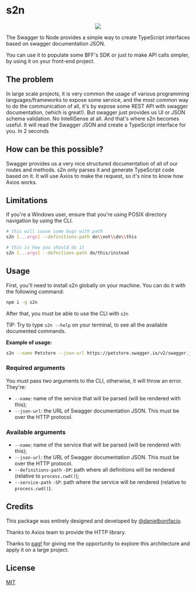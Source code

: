 # s2n

<center>
  <img src="https://i.imgur.com/wCnXu7c.gif">
</center>

The Swagger to Node provides a simple way to create TypeScript interfaces based on swagger documentation JSON.

You can use it to populate some BFF's SDK or just to make API calls simpler, by using it on your front-end project.

## The problem

In large scale projects, it is very common the usage of various programming languages/frameworks to expose some service, and the most common way to do the communication of all, it's by expose some REST API with swagger documentation, (which is great!). But swagger just provides us UI or JSON schema validation. No IntelliSense at all. And that's where s2n becomes useful. It will read the Swagger JSON and create a TypeScript interface for you. In 2 seconds

## How can be this possible?

Swagger provides us a very nice structured documentation of all of our routes and methods. s2n only parses it and generate TypeScript code based on it. It will use Axios to make the request, so it's nice to know how Axios works.

## Limitations

If you're a Windows user, ensure that you're using POSIX directory navigation by using the CLI.

```bash
# this will cause some bugs with path
s2n [...args] --definitions-path do\\not\\do\\this

# this is how you should do it
s2n [...args] --defnitions-path do/this/instead
```

## Usage

First, you'll need to install s2n globally on your machine. You can do it with the following command:

```bash
npm i -g s2n
```

After that, you must be able to use the CLI with `s2n`

TIP: Try to type `s2n --help` on your terminal, to see all the available documented commands.

**Example of usage:**

```bash
s2n --name Petstore --json-url https://petstore.swagger.io/v2/swagger.json
```

### Required arguments

You must pass two arguments to the CLI, otherwise, it will throw an error. They're:

- `--name`: name of the service that will be parsed (will be rendered with this);
- `--json-url`: the URL of Swagger documentation JSON. This must be over the HTTP protocol.

### Available arguments

- `--name`: name of the service that will be parsed (will be rendered with this);
- `--json-url`: the URL of Swagger documentation JSON. This must be over the HTTP protocol.
- `--definitions-path` `-DP`: path where all definitions will be rendered (relative to `process.cwd()`);
- `--service-path` `-SP`: path where the service will be rendered (relative to `process.cwd()`).

## Credits

This package was entirely designed and developed by [@danielbonifacio](https://github.com/danielbonifacio).

Thanks to Axios team to provide the HTTP library.

Thanks to [pag!](http://meupag.com.br) for giving me the opportunity to explore this architecture and apply it on a large project.

## License

[MIT](./LICENSE.md)
